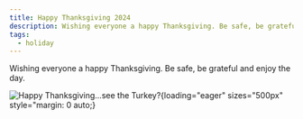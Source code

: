 ```yaml
---
title: Happy Thanksgiving 2024
description: Wishing everyone a happy Thanksgiving. Be safe, be grateful and enjoy the day.
tags:
  - holiday
---
```


Wishing everyone a happy Thanksgiving. Be safe, be grateful and enjoy the day.

![Happy Thanksgiving...see the Turkey?](/assets/img/turkey.png){loading="eager" sizes="500px" style="margin: 0 auto;}
